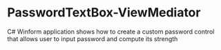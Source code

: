 # PasswordTextBox-ViewMediator
C# Winform application shows how to create a custom password control that allows user to input password and compute its strength
